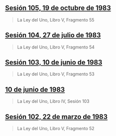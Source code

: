 ## [Sesión 105, 19 de octubre de 1983](es/1983/1983_1019_book_5)


> La Ley del Uno, Libro V, Fragmento 55

[<i class="fas fa-file-pdf"></i>](http://llresearch.org/transcripts/issues/1983_spanish/1983_1019_book_5.pdf) [<i class="fas fa-external-link-alt"></i>](http://llresearch.org/transcripts/issues/1983_spanish/1983_1019_book_5.aspx)
 

## [Sesión 104, 27 de julio de 1983](es/1983/1983_0727_book_5)


> La Ley del Uno, Libro V, Fragmento 54

[<i class="fas fa-file-pdf"></i>](http://llresearch.org/transcripts/issues/1983_spanish/1983_0727_book_5.pdf) [<i class="fas fa-external-link-alt"></i>](http://llresearch.org/transcripts/issues/1983_spanish/1983_0727_book_5.aspx)
 

## [Sesión 103, 10 de junio de 1983](es/1983/1983_0610_book_5)


> La Ley del Uno, Libro V, Fragmento 53

[<i class="fas fa-file-pdf"></i>](http://llresearch.org/transcripts/issues/1983_spanish/1983_0610_book_5.pdf) [<i class="fas fa-external-link-alt"></i>](http://llresearch.org/transcripts/issues/1983_spanish/1983_0610_book_5.aspx)
 

## [10 de junio de 1983](es/1983/1983_0610_book_4)


> La Ley del Uno, Libro IV, Sesión 103

[<i class="fas fa-file-pdf"></i>](http://llresearch.org/transcripts/issues/1983_spanish/1983_0610_book_4.pdf) [<i class="fas fa-external-link-alt"></i>](http://llresearch.org/transcripts/issues/1983_spanish/1983_0610_book_4.aspx)
 

## [Sesión 102, 22 de marzo de 1983](es/1983/1983_0322_book_5)


> La Ley del Uno, Libro V, Fragmento 52

[<i class="fas fa-file-pdf"></i>](http://llresearch.org/transcripts/issues/1983_spanish/1983_0322_book_5.pdf) [<i class="fas fa-external-link-alt"></i>](http://llresearch.org/transcripts/issues/1983_spanish/1983_0322_book_5.aspx)
 